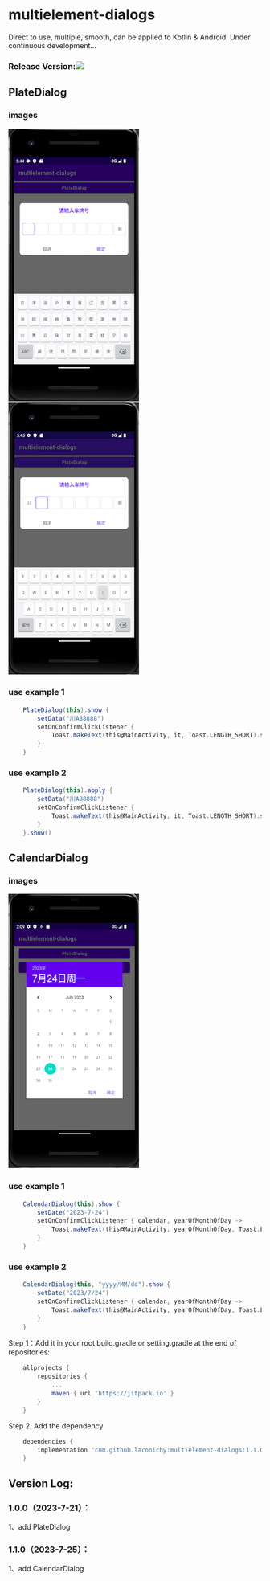 # multielement-dialogs
Direct to use, multiple, smooth, can be applied to Kotlin &amp; Android.
Under continuous development...

### Release Version:![](https://jitpack.io/v/laconichy/multielement-dialogs.svg)

## PlateDialog
### images
![](images/demo_plate_provinces_keyboard.png) ![](images/demo_plate_letter_keyboard.png)

### use example 1
```gradle
    PlateDialog(this).show {
        setData("川A88888")
        setOnConfirmClickListener {
            Toast.makeText(this@MainActivity, it, Toast.LENGTH_SHORT).show()
        }
    }
```

### use example 2
```gradle
    PlateDialog(this).apply {
        setData("川A88888")
        setOnConfirmClickListener {
            Toast.makeText(this@MainActivity, it, Toast.LENGTH_SHORT).show()
        }
    }.show()
```

## CalendarDialog
### images
![](images/demo_calendar.png)

### use example 1
```gradle
    CalendarDialog(this).show {
        setDate("2023-7-24")
        setOnConfirmClickListener { calendar, yearOfMonthOfDay ->
            Toast.makeText(this@MainActivity, yearOfMonthOfDay, Toast.LENGTH_SHORT).show()
        }
    }
```
### use example 2
```gradle
    CalendarDialog(this, "yyyy/MM/dd").show {
        setDate("2023/7/24")
        setOnConfirmClickListener { calendar, yearOfMonthOfDay ->
            Toast.makeText(this@MainActivity, yearOfMonthOfDay, Toast.LENGTH_SHORT).show()
        }
    }
```

Step 1：Add it in your root build.gradle or setting.gradle at the end of repositories:
```gradle
    allprojects {
    	repositories {
    		...
    		maven { url 'https://jitpack.io' }
    	}
    }
```
Step 2. Add the dependency
```gradle
    dependencies {
	    implementation 'com.github.laconichy:multielement-dialogs:1.1.0'
	}
```

## Version Log:
### 1.0.0（2023-7-21）：
1、add PlateDialog
### 1.1.0（2023-7-25）：
1、add CalendarDialog